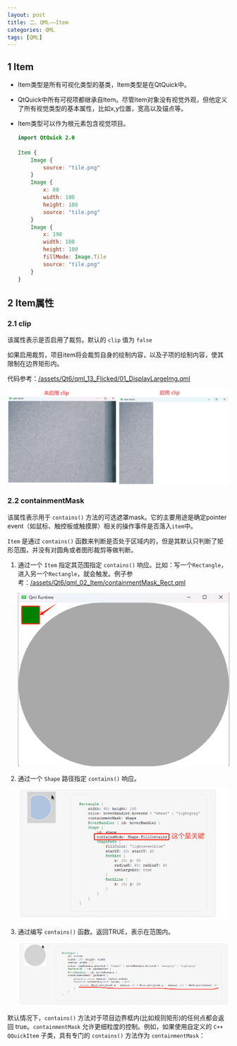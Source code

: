 ```yaml
---
layout: post
title: 二、QML——Item
categories: QML
tags: [QML]
---
```


## 1 Item

- Item类型是所有可视化类型的基类，Item类型是在QtQuick中。

- QtQuick中所有可视项都继承自Item。尽管Item对象没有视觉外观，但他定义了所有视觉类型的基本属性，比如x,y位置，宽高以及锚点等。

- Item类型可以作为根元素包含视觉项目。


  ```qml
  import QtQuick 2.0

  Item {
      Image {
          source: "tile.png"
      }
      Image {
          x: 80
          width: 100
          height: 100
          source: "tile.png"
      }
      Image {
          x: 190
          width: 100
          height: 100
          fillMode: Image.Tile
          source: "tile.png"
      }
  }
  ```


## 2 Item属性

### 2.1 clip

该属性表示是否启用了裁剪。默认的 `clip` 值为 `false`

如果启用裁剪，项目item将会裁剪自身的绘制内容，以及子项的绘制内容，使其限制在边界矩形内。

代码参考：[/assets/Qt6/qml_13_Flicked/01_DisplayLargeImg.qml](/assets/Qt6/qml_13_Flicked/01_DisplayLargeImg.qml)

![alt text](/assets/Qt6/qml_02_Item/image/image.png)

### 2.2 containmentMask

该属性表示用于 `contains()` 方法的可选遮罩mask。它的主要用途是确定pointer event（如鼠标、触控板或触摸屏）相关的操作事件是否落入`item`中。

`Item` 是通过 `contains()` 函数来判断是否处于区域内的，但是其默认只判断了矩形范围，并没有对圆角或者图形裁剪等做判断。


1. 通过一个 `Item` 指定其范围指定 `contains()` 响应。比如：写一个`Rectangle`，进入另一个`Rectangle`，就会触发。例子参考：[/assets/Qt6/qml_02_Item/containmentMask_Rect.qml](/assets/Qt6/qml_02_Item/containmentMask_Rect.qml)

    ![alt text](/assets/Qt6/qml_02_Item/image/image-1.png)

2. 通过一个 `Shape` 路径指定 `contains()` 响应。
   
    ![alt text](/assets/Qt6/qml_02_Item/image/image-3.png)

3. 通过编写 `contains()` 函数。返回TRUE，表示在范围内。
    
    ![alt text](/assets/Qt6/qml_02_Item/image/image-2.png)



默认情况下，`contains()` 方法对于项目边界框内(比如规则矩形)的任何点都会返回 true。`containmentMask` 允许更细粒度的控制。例如，如果使用自定义的 `C++ QQuickItem` 子类，具有专门的 `contains()` 方法作为 `containmentMask`：


